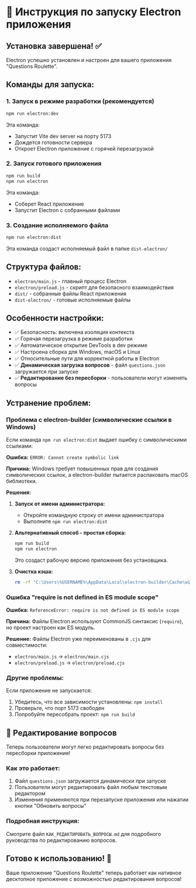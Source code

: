 # 🚀 Инструкция по запуску Electron приложения

## Установка завершена! ✅

Electron успешно установлен и настроен для вашего приложения "Questions Roulette".

## Команды для запуска:

### 1. Запуск в режиме разработки (рекомендуется)

```bash
npm run electron:dev
```

Эта команда:

- Запустит Vite dev server на порту 5173
- Дождется готовности сервера
- Откроет Electron приложение с горячей перезагрузкой

### 2. Запуск готового приложения

```bash
npm run build
npm run electron
```

Эта команда:

- Соберет React приложение
- Запустит Electron с собранными файлами

### 3. Создание исполняемого файла

```bash
npm run electron:dist
```

Эта команда создаст исполняемый файл в папке `dist-electron/`

## Структура файлов:

- `electron/main.js` - главный процесс Electron
- `electron/preload.js` - скрипт для безопасного взаимодействия
- `dist/` - собранные файлы React приложения
- `dist-electron/` - готовые исполняемые файлы

## Особенности настройки:

- ✅ Безопасность: включена изоляция контекста
- ✅ Горячая перезагрузка в режиме разработки
- ✅ Автоматическое открытие DevTools в dev режиме
- ✅ Настроена сборка для Windows, macOS и Linux
- ✅ Относительные пути для корректной работы в Electron
- ✅ **Динамическая загрузка вопросов** - файл `questions.json` загружается при запуске
- ✅ **Редактирование без пересборки** - пользователи могут изменять вопросы

## Устранение проблем:

### Проблема с electron-builder (символические ссылки в Windows)

Если команда `npm run electron:dist` выдает ошибку с символическими ссылками:

**Ошибка:** `ERROR: Cannot create symbolic link`

**Причина:** Windows требует повышенных прав для создания символических ссылок, а electron-builder пытается распаковать macOS библиотеки.

**Решения:**

1. **Запуск от имени администратора:**

   - Откройте командную строку от имени администратора
   - Выполните `npm run electron:dist`

2. **Альтернативный способ - простая сборка:**

   ```bash
   npm run build
   npm run electron
   ```

   Это создаст рабочую версию приложения без установщика.

3. **Очистка кэша:**
   ```bash
   rm -rf "C:\Users\%USERNAME%\AppData\Local\electron-builder\Cache\winCodeSign"
   ```

### Ошибка "require is not defined in ES module scope"

**Ошибка:** `ReferenceError: require is not defined in ES module scope`

**Причина:** Файлы Electron используют CommonJS синтаксис (`require`), но проект настроен как ES модуль.

**Решение:** Файлы Electron уже переименованы в `.cjs` для совместимости:

- `electron/main.js` → `electron/main.cjs`
- `electron/preload.js` → `electron/preload.cjs`

### Другие проблемы:

Если приложение не запускается:

1. Убедитесь, что все зависимости установлены: `npm install`
2. Проверьте, что порт 5173 свободен
3. Попробуйте пересобрать проект: `npm run build`

## 📝 Редактирование вопросов

Теперь пользователи могут легко редактировать вопросы без пересборки приложения!

### Как это работает:

1. Файл `questions.json` загружается динамически при запуске
2. Пользователи могут редактировать файл любым текстовым редактором
3. Изменения применяются при перезапуске приложения или нажатии кнопки "Обновить вопросы"

### Подробная инструкция:

Смотрите файл `КАК_РЕДАКТИРОВАТЬ_ВОПРОСЫ.md` для подробного руководства по редактированию вопросов.

## Готово к использованию! 🎯

Ваше приложение "Questions Roulette" теперь работает как нативное десктопное приложение с возможностью редактирования вопросов!
